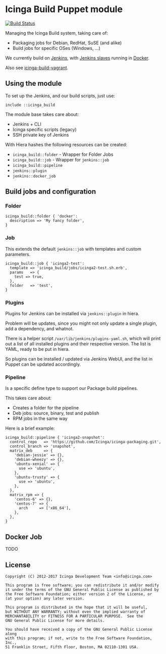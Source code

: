 Icinga Build Puppet module
==========================

[![Build Status](https://travis-ci.org/Icinga/puppet-icinga_build.svg?branch=master)](https://travis-ci.org/Icinga/puppet-icinga_build)

Managing the Icinga Build system, taking care of:

* Packaging jobs for Debian, RedHat, SuSE (and alike)
* Build jobs for specific OSes (Windows, ...)

We currently build on [Jenkins], with [Jenkins slaves] running in [Docker].

Also see [icinga-build-vagrant].

## Using the module

To set up the Jenkins, and our build scripts, just use:

``` puppet
include ::icinga_build
```

The module base takes care about:

* Jenkins + CLI
* Icinga specific scripts (legacy)
* SSH private key of Jenkins

With Hiera hashes the following resources can be created:

* `icinga_build::folder` - Wrapper for Folder Jobs
* `icinga_build::job` - Wrapper for `jenkins::job`
* `icinga_build::pipeline`
* `jenkins::plugin`
* `jenkins::docker_job`

## Build jobs and configuration

### Folder

``` puppet
icinga_build::folder { 'docker':
  description => 'My fancy folder',
}
```

### Job

This extends the default `jenkins::job` with templates and custom parameters.

``` puppet
icinga_build::job { 'icinga2-test':
  template => 'icinga_build/jobs/icinga2-test.sh.erb',
  params   => {
    test => true,
  },
  folder   => 'test',
}
```

### Plugins

Plugins for Jenkins can be installed via `jenkins::plugin` in hiera.

Problem will be updates, since you might not only update a single plugin, add a dependency, and whatnot.

There is a helper script `/var/lib/jenkins/plugins-yaml.sh`, which will print out a list of all installed plugins
 and their respective version. The list is YAML, ready to be put in hiera.
 
So plugins can be installed / updated via Jenkins WebUI, and the list in Puppet can be updated accordingly.

### Pipeline

Is a specific define type to support our Package build pipelines.

This takes care about:

* Creates a folder for the pipeline
* Deb jobs: source, binary, test and publish
* RPM jobs in the same way

Here is a brief example:

``` puppet
icinga_build::pipeline { 'icinga2-snapshot':
  control_repo   => 'https://github.com/Icinga/icinga-packaging.git',
  control_branch => 'snapshot',
  matrix_deb     => {
    'debian-jessie' => {},
    'debian-wheezy' => {},
    'ubuntu-xenial' => {
      use => 'ubuntu',
    },
    'ubuntu-trusty' => {
      use => 'ubuntu',
    },
  },
  matrix_rpm => {
    'centos-6' => {},
    'centos-7' => {
      arch     => ['x86_64'],
    },
  },
}
```

## Docker Job

TODO

## License

    Copyright (C) 2012-2017 Icinga Development Team <info@icinga.com>

    This program is free software; you can redistribute it and/or modify
    it under the terms of the GNU General Public License as published by
    the Free Software Foundation; either version 2 of the License, or
    (at your option) any later version.

    This program is distributed in the hope that it will be useful,
    but WITHOUT ANY WARRANTY; without even the implied warranty of
    MERCHANTABILITY or FITNESS FOR A PARTICULAR PURPOSE.  See the
    GNU General Public License for more details.

    You should have received a copy of the GNU General Public License along
    with this program; if not, write to the Free Software Foundation, Inc.,
    51 Franklin Street, Fifth Floor, Boston, MA 02110-1301 USA.

[Jenkins]: https://jenkins.io
[Jenkins slaves]: https://wiki.jenkins-ci.org/display/JENKINS/Distributed+builds
[Docker]: https://www.docker.com
[icinga-build-vagrant]: https://github.com/Icinga/icinga-build-vagrant
